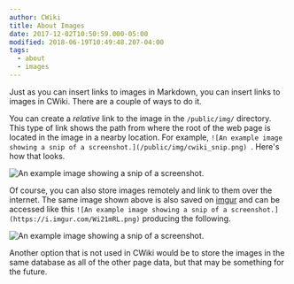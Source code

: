 ```yaml
---
author: CWiki
title: About Images
date: 2017-12-02T10:50:59.000-05:00
modified: 2018-06-19T10:49:48.207-04:00
tags:
  - about
  - images
---
```



Just as you can insert links to images in Markdown, you can insert links to images in CWiki. There are a couple of ways to do it.

You can create a _relative_ link to the image in the `/public/img/` directory. This type of link shows the path from where the root of the web page is located in the image in a nearby location.​ For example, `![An example image showing a snip of a screenshot.](/public/img/cwiki_snip.png)
`. Here's how that looks.

![An example image showing a snip of a screenshot.](/public/img/cwiki_snip.png)

Of course, you can also store images remotely and link to them over the internet. The same image shown above is also saved on [imgur](https://imgur.com) and can be accessed like this `![An example image showing a snip of a screenshot.](https://i.imgur.com/Wi21mRL.png)` producing the following.

![An example image showing a snip of a screenshot.](https://i.imgur.com/Wi21mRL.png)

Another option that is not used in CWiki would be to store the images in the same database as all of the other page data, but that may be something for the future.